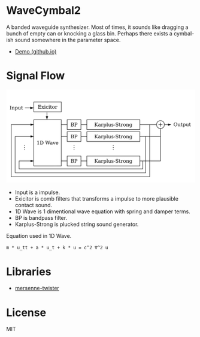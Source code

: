 # WaveCymbal2
A banded waveguide synthesizer. Most of times, it sounds like dragging a bunch of empty can or knocking a glass bin. Perhaps there exists a cymbal-ish sound somewhere in the parameter space.

- [Demo (github.io)](https://ryukau.github.io/WaveCymbal2/)

# Signal Flow
![Figure of signal flow](./WaveCymbal2.svg)

- Input is a impulse.
- Exicitor is comb filters that transforms a impulse to more plausible contact sound.
- 1D Wave is 1 dimentional wave equation with spring and damper terms.
- BP is bandpass filter.
- Karplus-Strong is plucked string sound generator.

Equation used in 1D Wave.

```
m * u_tt + a * u_t + k * u = c^2 ∇^2 u
```

# Libraries
- [mersenne-twister](https://github.com/boo1ean/mersenne-twister)

# License
MIT

